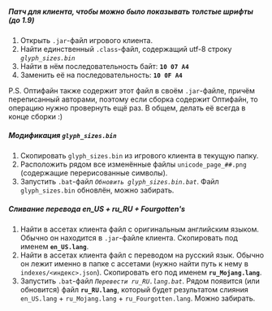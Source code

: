 ##### Патч для клиента, чтобы можно было показывать толстые шрифты (до 1.9)

1. Открыть `.jar`-файл игрового клиента.
2. Найти единственный `.class`-файл, содержащий utf-8 строку *`glyph_sizes.bin`*
3. Найти в нём последовательность байт: **`10 07 A4`**
4. Заменить её на последовательность:   **`10 0F A4`**

P.S. Оптифайн также содержит этот файл в своём `.jar`-файле, причём переписанный
авторами, поэтому если сборка содержит Оптифайн, то операцию нужно провернуть ещё
раз. В общем, делать её всегда в конце сборки :)

##### Модификация `glyph_sizes.bin`

1. Скопировать `glyph_sizes.bin` из игрового клиента в текущую папку.
2. Расположить рядом все изменённые файлы `unicode_page_##.png` (содержащие
   перерисованные символы).
3. Запустить `.bat`-файл *`Обновить glyph_sizes.bin.bat`*.
   Файл `glyph_sizes.bin` обновлён, можно забирать.

##### Сливание перевода en_US + ru_RU + Fourgotten's

1. Найти в ассетах клиента файл с оригинальным английским языком. Обычно он
   находится в `.jar`-файле клиента. Скопировать под именем **`en_US.lang`**.
2. Найти в ассетах клиента файл с переводом на русский язык. Обычно он лежит
   именно в папке с ассетами (нужно найти путь к нему в `indexes/<индекс>.json`).
   Скопировать его под именем **`ru_Mojang.lang`**.
3. Запустить `.bat`-файл *`Перевести ru_RU.lang.bat`*.
   Рядом появится (или обновится) файл **`ru_RU.lang`**, который будет результатом
   слияния `en_US.lang` + `ru_Mojang.lang` + `ru_Fourgotten.lang`. Можно забирать.
